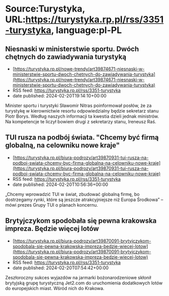 # Source:Turystyka, URL:https://turystyka.rp.pl/rss/3351-turystyka, language:pl-PL

## Niesnaski w ministerstwie sportu. Dwóch chętnych do zawiadywania turystyką
 - [https://turystyka.rp.pl/nowe-trendy/art39874671-niesnaski-w-ministerstwie-sportu-dwoch-chetnych-do-zawiadywania-turystyka](https://turystyka.rp.pl/nowe-trendy/art39874671-niesnaski-w-ministerstwie-sportu-dwoch-chetnych-do-zawiadywania-turystyka)
 - RSS feed: https://turystyka.rp.pl/rss/3351-turystyka
 - date published: 2024-02-20T19:14:10+00:00

Minister sportu i turystyki Sławomir Nitras poinformował posłów, że za turystykę w kierownictwie resortu odpowiedzialny będzie sekretarz stanu Piotr Borys. Według naszych informacji ta kwestia dzieli jednak ministrów. Na kompetencje te liczył bowiem drugi z sekretarzy stanu, Ireneusz Raś.

## TUI rusza na podbój świata. "Chcemy być firmą globalną, na celowniku nowe kraje"
 - [https://turystyka.rp.pl/biura-podrozy/art39870931-tui-rusza-na-podboj-swiata-chcemy-byc-firma-globalna-na-celowniku-nowe-kraje](https://turystyka.rp.pl/biura-podrozy/art39870931-tui-rusza-na-podboj-swiata-chcemy-byc-firma-globalna-na-celowniku-nowe-kraje)
 - RSS feed: https://turystyka.rp.pl/rss/3351-turystyka
 - date published: 2024-02-20T10:56:36+00:00

„Chcemy wprowadzić TUI w świat, zbudować globalną firmę, bo dostrzegamy rynki, które są jeszcze atrakcyjniejsze niż Europa Środkowa” – mówi prezes Grupy TUI o planach koncernu.

## Brytyjczykom spodobała się pewna krakowska impreza. Będzie więcej lotów
 - [https://turystyka.rp.pl/biura-podrozy/art39870091-brytyjczykom-spodobala-sie-pewna-krakowska-impreza-bedzie-wiecej-lotow](https://turystyka.rp.pl/biura-podrozy/art39870091-brytyjczykom-spodobala-sie-pewna-krakowska-impreza-bedzie-wiecej-lotow)
 - RSS feed: https://turystyka.rp.pl/rss/3351-turystyka
 - date published: 2024-02-20T07:54:42+00:00

Zeszłoroczny sukces wyjazdów na jarmarki bożonarodzeniowe skłonił brytyjską grupę turystyczną Jet2.com do uruchomienia dodatkowych lotów do europejskich miast. Wśród nich do Krakowa.

